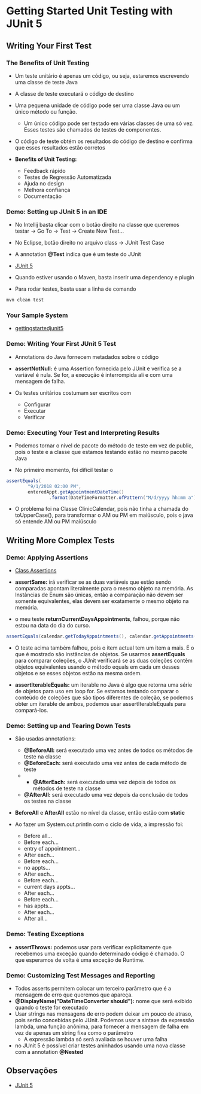 # Getting Started Unit Testing with JUnit 5
## Writing Your First Test
### The Benefits of Unit Testing
* Um teste unitário é apenas um código, ou seja, estaremos escrevendo uma classe de teste Java
* A classe de teste executará o código de destino
* Uma pequena unidade de código pode ser uma classe Java ou um único método ou função.
  * Um único código pode ser testado em várias classes de uma só vez. Esses testes são chamados de testes de componentes.
* O código de teste obtém os resultados do código de destino e confirma que esses resultados estão corretos

* **Benefits of Unit Testing:**
  * Feedback rápido
  * Testes de Regressão Automatizada
  * Ajuda no design
  * Melhora confiança
  * Documentação


### Demo: Setting up JUnit 5 in an IDE
* No Intellij basta clicar com o botão direito na classe que queremos testar -> Go To -> Test -> Create New Test... 
* No Eclipse, botão direito no arquivo class -> JUnit Test Case
* A annotation **@Test** indica que é um teste do JUnit

* [JUnit 5](https://junit.org/junit5/)

* Quando estiver usando o Maven, basta inserir uma dependency e plugin

* Para rodar testes, basta usar a linha de comando

``` bash
mvn clean test
```


### Your Sample System
* [gettingstartedjunit5](https://github.com/weaverj/gettingstartedjunit5)


### Demo: Writing Your First JUnit 5 Test
* Annotations do Java fornecem metadados sobre o código
* **assertNotNull:** é uma Assertion fornecida pelo JUnit e verifica se a variável é nula. Se for, a execução é interrompida ali e com uma mensagem de falha.

* Os testes unitários costumam ser escritos com 
  * Configurar
  * Executar
  * Verificar


### Demo: Executing Your Test and Interpreting Results
* Podemos tornar o nível de pacote do método de teste em vez de public, pois o teste e a classe que estamos testando estão no mesmo pacote Java 

* No primeiro momento, foi difícil testar o 

``` java
assertEquals(
        "9/1/2018 02:00 PM",
        enteredAppt.getAppointmentDateTime()
                .format(DateTimeFormatter.ofPattern("M/d/yyyy hh:mm a")));
```

* O problema foi na Classe ClinicCalendar, pois não tinha a chamada do toUpperCase(), para transformar o AM ou PM em maiúsculo, pois o java só entende AM ou PM maiúsculo


## Writing More Complex Tests
### Demo: Applying Assertions
* [Class Assertions](https://junit.org/junit5/docs/5.0.1/api/org/junit/jupiter/api/Assertions.html)

* **assertSame:** irá verificar se as duas variáveis que estão sendo comparadas apontam literalmente para o mesmo objeto na memória. As Instâncias de Enum são únicas, então a comparação não devem ser somente equivalentes, elas devem ser exatamente o mesmo objeto na memória.


* o meu teste **returnCurrentDaysAppointments**, falhou, porque não estou na data do dia do curso.

``` java
assertEquals(calendar.getTodayAppointments(), calendar.getAppointments());
```

* O teste acima também falhou, pois o item actual tem um item a mais. E o que é mostrado são instâncias de objetos. Se usarmos **assertEquals** para comparar coleções, o JUnit verificará se as duas coleções contêm objetos equivalentes usando o método equals em cada um desses objetos e se esses objetos estão na mesma ordem.

* **assertIterableEquals:** um iterable no Java é algo que retorna uma série de objetos para uso em loop for. Se estamos tentando comparar o conteúdo de coleções que são tipos diferentes de coleção, se podemos obter um iterable de ambos, podemos usar assertIterableEquals para compará-los.


### Demo: Setting up and Tearing Down Tests
* São usadas annotations:
  * **@BeforeAll:** será executado uma vez antes de todos os métodos de teste na classe
  * **@BeforeEach:** será executado uma vez antes de cada método de teste
  * * **@AfterEach:** será executado uma vez depois de todos os métodos de teste na classe
  * **@AfterAll:** será executado uma vez depois da conclusão de todos os testes na classe

* **BeforeAll** e **AfterAll** estão no nível da classe, então estão com **static**

* Ao fazer um System.out.println com o ciclo de vida, a impressão foi:
  * Before all...
  * Before each...
  * entry of appointment...
  * After each...
  * Before each...
  * no appts...
  * After each...
  * Before each...
  * current days appts...
  * After each...
  * Before each...
  * has appts...
  * After each...
  * After all...


### Demo: Testing Exceptions
* **assertThrows:** podemos usar para verificar explicitamente que recebemos uma exceção quando determinado código é chamado. O que esperamos de volta é uma exceção de Runtime.


### Demo: Customizing Test Messages and Reporting
* Todos asserts permitem colocar um terceiro parâmetro que é a mensagem de erro que queremos que apareça.
* **@DisplayName("DateTimeConverter should"):** nome que será exibido quando o teste for executado
* Usar strings nas mensagens de erro podem deixar um pouco de atraso, pois serão concebidas pelo JUnit. Podemos usar a sintaxe da expressão lambda, uma função anônima, para fornecer a mensagem de falha em vez de apenas um string fixa como o parâmetro
  * A expressão lambda só será avaliada se houver uma falha
* no JUnit 5 é possível criar testes aninhados usando uma nova classe com a annotation **@Nested**



## Observações
* [JUnit 5](https://junit.org/junit5/)

